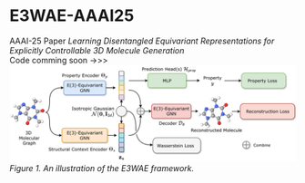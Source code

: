 # E3WAE-AAAI25
AAAI-25 Paper *Learning Disentangled Equivariant Representations for Explicitly Controllable 3D Molecule Generation*  
Code comming soon ->>>
![An illustration of the E3WAE framework.](E3WAE_framework.jpg)
*Figure 1. An illustration of the E3WAE framework.*
